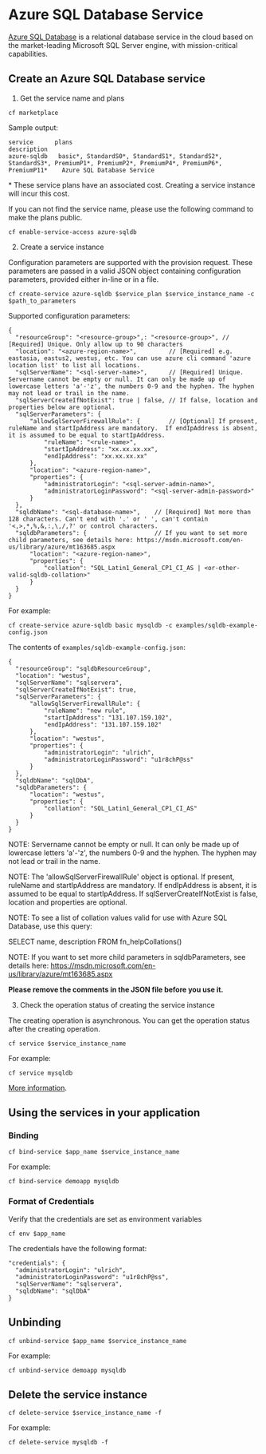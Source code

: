 # Azure SQL Database Service

[Azure SQL Database](https://azure.microsoft.com/en-us/documentation/articles/sql-database-technical-overview/) is a relational database service in the cloud based on the market-leading Microsoft SQL Server engine, with mission-critical capabilities.

## Create an Azure SQL Database service

1. Get the service name and plans

  ```
  cf marketplace
  ```

  Sample output:

  ```
  service      plans                                                                                                                      description
  azure-sqldb   basic*, StandardS0*, StandardS1*, StandardS2*, StandardS3*, PremiumP1*, PremiumP2*, PremiumP4*, PremiumP6*, PremiumP11*    Azure SQL Database Service
  ```
  \* These service plans have an associated cost. Creating a service instance will incur this cost.

  If you can not find the service name, please use the following command to make the plans public.

  ```
  cf enable-service-access azure-sqldb
  ```

2. Create a service instance

  Configuration parameters are supported with the provision request. These parameters are passed in a valid JSON object containing configuration parameters, provided either in-line or in a file.

  ```
  cf create-service azure-sqldb $service_plan $service_instance_name -c $path_to_parameters
  ```

  Supported configuration parameters:

  ```
  {
    "resourceGroup": "<resource-group>",: "<resource-group>", // [Required] Unique. Only allow up to 90 characters
    "location": "<azure-region-name>",         // [Required] e.g. eastasia, eastus2, westus, etc. You can use azure cli command 'azure location list' to list all locations.
    "sqlServerName": "<sql-server-name>",      // [Required] Unique. Servername cannot be empty or null. It can only be made up of lowercase letters 'a'-'z', the numbers 0-9 and the hyphen. The hyphen may not lead or trail in the name.
    "sqlServerCreateIfNotExist": true | false, // If false, location and properties below are optional.
    "sqlServerParameters": {
        "allowSqlServerFirewallRule": {        // [Optional] If present, ruleName and startIpAddress are mandatory.  If endIpAddress is absent, it is assumed to be equal to startIpAddress.
            "ruleName": "<rule-name>",
            "startIpAddress": "xx.xx.xx.xx",
            "endIpAddress": "xx.xx.xx.xx"
        },
        "location": "<azure-region-name>",
        "properties": {
            "administratorLogin": "<sql-server-admin-name>",
            "administratorLoginPassword": "<sql-server-admin-password>"
        }
    },
    "sqldbName": "<sql-database-name>",    // [Required] Not more than 128 characters. Can't end with '.' or ' ', can't contain '<,>,*,%,&,:,\,/,?' or control characters.
    "sqldbParameters": {                   // If you want to set more child parameters, see details here: https://msdn.microsoft.com/en-us/library/azure/mt163685.aspx
        "location": "<azure-region-name>",
        "properties": {
            "collation": "SQL_Latin1_General_CP1_CI_AS | <or-other-valid-sqldb-collation>"
        }
    }
  }
  ```

  For example:

  ```
  cf create-service azure-sqldb basic mysqldb -c examples/sqldb-example-config.json
  ```

  The contents of `examples/sqldb-example-config.json`:

  ```
  {
    "resourceGroup": "sqldbResourceGroup",
    "location": "westus",
    "sqlServerName": "sqlservera",
    "sqlServerCreateIfNotExist": true,
    "sqlServerParameters": {
        "allowSqlServerFirewallRule": {
            "ruleName": "new rule",
            "startIpAddress": "131.107.159.102",
            "endIpAddress": "131.107.159.102"
        },
        "location": "westus",
        "properties": {
            "administratorLogin": "ulrich",
            "administratorLoginPassword": "u1r8chP@ss"
        }
    },
    "sqldbName": "sqlDbA",
    "sqldbParameters": {
        "location": "westus",
        "properties": {
            "collation": "SQL_Latin1_General_CP1_CI_AS"
        }
    }
}
  ```
NOTE: Servername cannot be empty or null. It can only be made up of lowercase letters 'a'-'z', the numbers 0-9 and the hyphen. The hyphen may not lead or trail in the name.

NOTE: The 'allowSqlServerFirewallRule' object is optional. If present, ruleName and startIpAddress are mandatory.  If endIpAddress is absent, it is assumed to be equal to startIpAddress.  If sqlServerCreateIfNotExist is false, location and properties are optional.

NOTE: To see a list of collation values valid for use with Azure SQL Database, use this query:

SELECT name, description
FROM fn_helpCollations()

NOTE: If you want to set more child parameters in sqldbParameters, see details here: https://msdn.microsoft.com/en-us/library/azure/mt163685.aspx

**Please remove the comments in the JSON file before you use it.**

3. Check the operation status of creating the service instance

  The creating operation is asynchronous. You can get the operation status after the creating operation.

  ```
  cf service $service_instance_name
  ```

  For example:

  ```
  cf service mysqldb
  ```

[More information](http://docs.cloudfoundry.org/devguide/services/managing-services.html#create).

## Using the services in your application

### Binding

  ```
  cf bind-service $app_name $service_instance_name
  ```

  For example:

  ```
  cf bind-service demoapp mysqldb
  ```

### Format of Credentials

  Verify that the credentials are set as environment variables

  ```
  cf env $app_name
  ```

  The credentials have the following format:
  
  ```
  "credentials": {
    "administratorLogin": "ulrich",
    "administratorLoginPassword": "u1r8chP@ss",
    "sqlServerName": "sqlservera",
    "sqldbName": "sqlDbA"
  }

  ```

## Unbinding

  ```
  cf unbind-service $app_name $service_instance_name
  ```

  For example:

  ```
  cf unbind-service demoapp mysqldb
  ```

## Delete the service instance

  ```
  cf delete-service $service_instance_name -f
  ```

  For example:

  ```
  cf delete-service mysqldb -f
  ```
